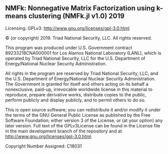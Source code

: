 NMFk: Nonnegative Matrix Factorization using k-means clustering (NMFk.jl v1.0) 2019
---------------

Licensing: GPLv3: http://www.gnu.org/licenses/gpl-3.0.html

© (or copyright) 2019. Triad National Security, LLC. All rights reserved.

This program was produced under U.S. Government contract 89233218CNA000001 for Los Alamos National Laboratory (LANL), which is operated by Triad National Security, LLC for the U.S. Department of Energy/National Nuclear Security Administration.

All rights in the program are reserved by Triad National Security, LLC, and the U.S. Department of Energy/National Nuclear Security Administration. The Government is granted for itself and others acting on its behalf a nonexclusive, paid-up, irrevocable worldwide license in this material to reproduce, prepare derivative works, distribute copies to the public, perform publicly and display publicly, and to permit others to do so.

This is open source software; you can redistribute it and/or modify it under the terms of the GNU General Public License as published by the Free Software Foundation; either version 3 of the License, or (at your option) any later version. Full text of the GPLv3License can be found in the License file in the main development branch of the repository and at http://www.gnu.org/licenses/gpl-3.0.html.

Copyright Number Assigned: C18031
